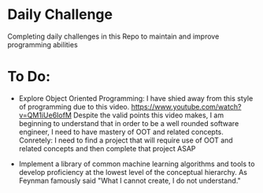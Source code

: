 # Daily Challenge

Completing daily challenges in this Repo to maintain and improve programming abilities



# To Do:
- Explore Object Oriented Programming: I have shied away from this style of programming due to this video. https://www.youtube.com/watch?v=QM1iUe6IofM
Despite the valid points this video makes, I am beginning to understand that in order to be a well rounded software 
engineer, I need to have mastery of OOT and related concepts. 
  Conretely: I need to find a project that will require use of OOT and related concepts and then complete that project ASAP
 
 
- Implement a library of common machine learning algorithms and tools to develop proficiency at the lowest level of the conceptual hierarchy. As Feynman famously said "What I cannot create, I do not understand."
